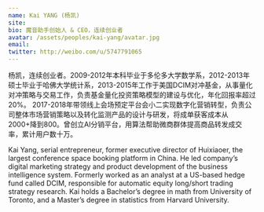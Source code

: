 ```yaml
---
name: Kai YANG (杨凯)
site: 
bio: 魔音助手创始人 & CEO，连续创业者
avatar: /assets/peoples/kai-yang/avatar.jpg
email: 
twitter: http://weibo.com/u/5747791065
---
```


杨凯，连续创业者。2009-2012年本科毕业于多伦多大学数学系，2012-2013年硕士毕业于哈佛大学统计系，2013-2015年工作于美国DCIM对冲基金，从事量化对冲策略与交易工作，负责基金量化投资策略模型的建设与优化，年化回报率超过20%。 2017-2018年带领线上会场预定平台会小二实现数字化营销转型，负责公司整体市场营销策略以及转化监测产品的设计与研发，将成单获客成本从2000+降到800。曾创立AI分销平台，用算法帮助微商群体提高商品转发成交率，累计用户数十万。

<!-- 在创立魔音助手之前，杨凯还曾创立和运营过社交软件濡沫和火聚两个产品。
 -->
Kai Yang, serial entrepreneur, former executive director of Huixiaoer, the largest conference space booking platform in China. He led company’s digital marketing strategy and product development of the business intelligence system. Formerly worked as an analyst at a US-based hedge fund called DCIM, responsible for automatic equity long/short trading strategy research. Kai holds a Bachelor’s degree in math from University of Toronto, and a Master’s degree in statistics from Harvard University.
